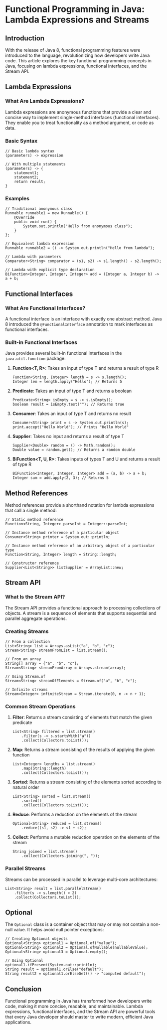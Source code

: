 # Functional Programming in Java: Lambda Expressions and Streams

## Introduction
With the release of Java 8, functional programming features were introduced to the language, revolutionizing how developers write Java code. This article explores the key functional programming concepts in Java, focusing on lambda expressions, functional interfaces, and the Stream API.

## Lambda Expressions

### What Are Lambda Expressions?
Lambda expressions are anonymous functions that provide a clear and concise way to implement single-method interfaces (functional interfaces). They enable you to treat functionality as a method argument, or code as data.

### Basic Syntax
```
// Basic lambda syntax
(parameters) -> expression

// With multiple statements
(parameters) -> {
    statement1;
    statement2;
    return result;
}
```

### Examples
```
// Traditional anonymous class
Runnable runnable1 = new Runnable() {
    @Override
    public void run() {
        System.out.println("Hello from anonymous class");
    }
};

// Equivalent lambda expression
Runnable runnable2 = () -> System.out.println("Hello from lambda");

// Lambda with parameters
Comparator<String> comparator = (s1, s2) -> s1.length() - s2.length();

// Lambda with explicit type declaration
BiFunction<Integer, Integer, Integer> add = (Integer a, Integer b) -> a + b;
```

## Functional Interfaces

### What Are Functional Interfaces?
A functional interface is an interface with exactly one abstract method. Java 8 introduced the `@FunctionalInterface` annotation to mark interfaces as functional interfaces.

### Built-in Functional Interfaces
Java provides several built-in functional interfaces in the `java.util.function` package:

1. **Function<T, R>**: Takes an input of type T and returns a result of type R
   ```
   Function<String, Integer> length = s -> s.length();
   Integer len = length.apply("Hello"); // Returns 5
   ```

2. **Predicate<T>**: Takes an input of type T and returns a boolean
   ```
   Predicate<String> isEmpty = s -> s.isEmpty();
   boolean result = isEmpty.test(""); // Returns true
   ```

3. **Consumer<T>**: Takes an input of type T and returns no result
   ```
   Consumer<String> print = s -> System.out.println(s);
   print.accept("Hello World"); // Prints "Hello World"
   ```

4. **Supplier<T>**: Takes no input and returns a result of type T
   ```
   Supplier<Double> random = () -> Math.random();
   Double value = random.get(); // Returns a random double
   ```

5. **BiFunction<T, U, R>**: Takes inputs of types T and U and returns a result of type R
   ```
   BiFunction<Integer, Integer, Integer> add = (a, b) -> a + b;
   Integer sum = add.apply(2, 3); // Returns 5
   ```

## Method References

Method references provide a shorthand notation for lambda expressions that call a single method:

```
// Static method reference
Function<String, Integer> parseInt = Integer::parseInt;

// Instance method reference of a particular object
Consumer<String> printer = System.out::println;

// Instance method reference of an arbitrary object of a particular type
Function<String, Integer> length = String::length;

// Constructor reference
Supplier<List<String>> listSupplier = ArrayList::new;
```

## Stream API

### What Is the Stream API?
The Stream API provides a functional approach to processing collections of objects. A stream is a sequence of elements that supports sequential and parallel aggregate operations.

### Creating Streams
```
// From a collection
List<String> list = Arrays.asList("a", "b", "c");
Stream<String> streamFromList = list.stream();

// From an array
String[] array = {"a", "b", "c"};
Stream<String> streamFromArray = Arrays.stream(array);

// Using Stream.of
Stream<String> streamOfElements = Stream.of("a", "b", "c");

// Infinite streams
Stream<Integer> infiniteStream = Stream.iterate(0, n -> n + 1);
```

### Common Stream Operations

1. **Filter**: Returns a stream consisting of elements that match the given predicate
   ```
   List<String> filtered = list.stream()
       .filter(s -> s.startsWith("a"))
       .collect(Collectors.toList());
   ```

2. **Map**: Returns a stream consisting of the results of applying the given function
   ```
   List<Integer> lengths = list.stream()
       .map(String::length)
       .collect(Collectors.toList());
   ```

3. **Sorted**: Returns a stream consisting of the elements sorted according to natural order
   ```
   List<String> sorted = list.stream()
       .sorted()
       .collect(Collectors.toList());
   ```

4. **Reduce**: Performs a reduction on the elements of the stream
   ```
   Optional<String> reduced = list.stream()
       .reduce((s1, s2) -> s1 + s2);
   ```

5. **Collect**: Performs a mutable reduction operation on the elements of the stream
   ```
   String joined = list.stream()
       .collect(Collectors.joining(", "));
   ```

### Parallel Streams
Streams can be processed in parallel to leverage multi-core architectures:
```
List<String> result = list.parallelStream()
    .filter(s -> s.length() > 2)
    .collect(Collectors.toList());
```

## Optional

The `Optional` class is a container object that may or may not contain a non-null value. It helps avoid null pointer exceptions:

```
// Creating Optional objects
Optional<String> optional1 = Optional.of("value");
Optional<String> optional2 = Optional.ofNullable(nullableValue);
Optional<String> optional3 = Optional.empty();

// Using Optional
optional1.ifPresent(System.out::println);
String result = optional1.orElse("default");
String result2 = optional1.orElseGet(() -> "computed default");
```

## Conclusion

Functional programming in Java has transformed how developers write code, making it more concise, readable, and maintainable. Lambda expressions, functional interfaces, and the Stream API are powerful tools that every Java developer should master to write modern, efficient Java applications.